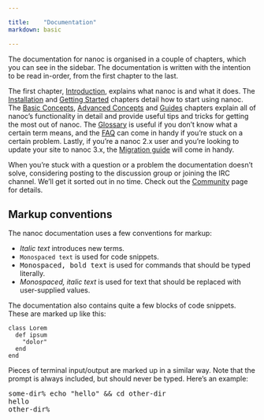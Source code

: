 ```yaml
---

title:    "Documentation"
markdown: basic

---
```


The documentation for nanoc is organised in a couple of chapters, which you can see in the sidebar. The documentation is written with the intention to be read in-order, from the first chapter to the last.

The first chapter, [Introduction](/docs/1-introduction/), explains what nanoc is and what it does. The [Installation](/docs/2-installation/) and [Getting Started](/docs/3-getting-started) chapters detail how to start using nanoc. The [Basic Concepts](/docs/4-basic-concepts/), [Advanced Concepts](/docs/5-advanced-concepts) and [Guides](/docs/6-guides/) chapters explain all of nanoc’s functionality in detail and provide useful tips and tricks for getting the most out of nanoc. The [Glossary](/docs/7-glossary/) is useful if you don’t know what a certain term means, and the [FAQ](/docs/8-faq/) can come in handy if you’re stuck on a certain problem. Lastly, if you’re a nanoc 2.x user and you’re looking to update your site to nanoc 3.x, the [Migration guide](/docs/9-migrating-to-30/) will come in handy.

When you’re stuck with a question or a problem the documentation doesn’t solve, considering posting to the discussion group or joining the IRC channel. We’ll get it sorted out in no time. Check out the [Community](/community/) page for details.

Markup conventions
------------------

The nanoc documentation uses a few conventions for markup:

* <i>Italic text</i> introduces new terms.
* <code>Monospaced text</code> is used for code snippets.
* <kbd>Monospaced, bold text</kbd> is used for commands that should be typed literally.
* <var>Monospaced, italic text</var> is used for text that should be replaced with user-supplied values.

The documentation also contains quite a few blocks of code snippets. These are marked up like this:

<pre title="Title of the snippet"><code class="language-ruby">class Lorem
  def ipsum
    "dolor"
  end
end</code></pre>

Pieces of terminal input/output are marked up in a similar way. Note that the prompt is always included, but should never be typed. Here’s an example:

<pre title="Title of the snippet"><span class="prompt">some-dir%</span> <kbd>echo "hello" &amp;&amp; cd other-dir</kbd>
hello
<span class="prompt">other-dir%</span></pre>
